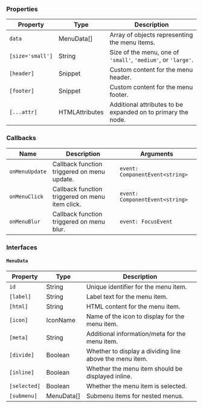 ### Properties

| Property         | Type                           | Description                                                   |
| ---------------- | ------------------------------ | ------------------------------------------------------------- |
| `data`           | MenuData[]                     | Array of objects representing the menu items.                 |
| `[size='small']` | String                         | Size of the menu, one of `'small'`, `'medium'`, or `'large'`. |
| `[header]`       | Snippet                        | Custom content for the menu header.                           |
| `[footer]`       | Snippet                        | Custom content for the menu footer.                           |
| `[...attr] `     | HTMLAttributes<HTMLDivElement> | Additional attributes to be expanded on to primary the node.                 |

### Callbacks

| Name           | Description                                     | Arguments                       |
| -------------- | ----------------------------------------------- | ------------------------------- |
| `onMenuUpdate` | Callback function triggered on menu update.     | `event: ComponentEvent<string>` |
| `onMenuClick`  | Callback function triggered on menu item click. | `event: ComponentEvent<string>` |
| `onMenuBlur`   | Callback function triggered on menu blur.       | `event: FocusEvent`             |

### Interfaces

#### `MenuData`

| Property     | Type       | Description                                             |
| ------------ | ---------- | ------------------------------------------------------- |
| `id`         | String     | Unique identifier for the menu item.                    |
| `[label]`    | String     | Label text for the menu item.                           |
| `[html]`     | String     | HTML content for the menu item.                         |
| `[icon]`     | IconName   | Name of the icon to display for the menu item.          |
| `[meta]`     | String     | Additional information/meta for the menu item.          |
| `[divide]`   | Boolean    | Whether to display a dividing line above the menu item. |
| `[inline]`   | Boolean    | Whether the menu item should be displayed inline.       |
| `[selected]` | Boolean    | Whether the menu item is selected.                      |
| `[submenu]`  | MenuData[] | Submenu items for nested menus.                         |
